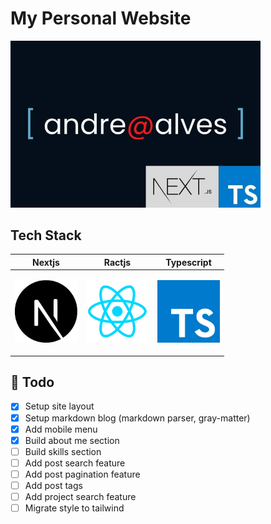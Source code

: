 # My Personal Website

<p align="left"><img src="./public/images/site_project.jpg" width="400">

## Tech Stack

| Nextjs                                                                          | Ractjs                                                                           | Typescript                                                                  |
| ------------------------------------------------------------------------------- | -------------------------------------------------------------------------------- | --------------------------------------------------------------------------- |
| <p align="center"><img src="./assets/nextjs_logo.png" width="100" height="100"> | <p align="center"><img src="./assets/reactjs_logo.png" width="100" height="100"> | <p align="center"><img src="./assets/ts_logo.png" width="100" height="100"> |

## :scroll: Todo

- [x] Setup site layout
- [x] Setup markdown blog (markdown parser, gray-matter)
- [x] Add mobile menu
- [x] Build about me section
- [ ] Build skills section
- [ ] Add post search feature
- [ ] Add post pagination feature
- [ ] Add post tags
- [ ] Add project search feature
- [ ] Migrate style to tailwind
